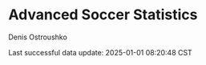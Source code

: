 # Advanced Soccer Statistics
Denis Ostroushko

<!-- gfm -->

Last successful data update: 2025-01-01 08:20:48 CST
